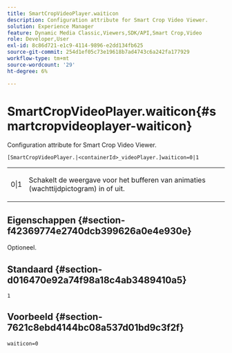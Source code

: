 ```yaml
---
title: SmartCropVideoPlayer.waiticon
description: Configuration attribute for Smart Crop Video Viewer.
solution: Experience Manager
feature: Dynamic Media Classic,Viewers,SDK/API,Smart Crop,Video
role: Developer,User
exl-id: 8c86d721-e1c9-4114-9896-e2dd134fb625
source-git-commit: 254d1ef05c73e19618b7ad4743c6a242fa177929
workflow-type: tm+mt
source-wordcount: '29'
ht-degree: 6%

---
```


# SmartCropVideoPlayer.waiticon{#smartcropvideoplayer-waiticon}

Configuration attribute for Smart Crop Video Viewer.

`[SmartCropVideoPlayer.|<containerId>_videoPlayer.]waiticon=0|1`

<table id="table_C616483932C2482CA9794DDD7313FD7C"> 
 <tbody> 
  <tr> 
   <td colname="col1"> <p> <span class="codeph"> 0|1</span> </p> </td> 
   <td colname="col2"> <p> Schakelt de weergave voor het bufferen van animaties (wachttijdpictogram) in of uit. </p> </td> 
  </tr> 
 </tbody> 
</table>

## Eigenschappen {#section-f42369774e2740dcb399626a0e4e930e}

Optioneel.

## Standaard {#section-d016470e92a74f98a18c4ab3489410a5}

`1`

## Voorbeeld {#section-7621c8ebd4144bc08a537d01bd9c3f2f}

```
waiticon=0
```
